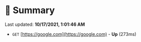 # 📖 Summary
Last updated: **10/17/2021, 1:01:46 AM**

- `GET` [https://google.com](https://google.com) - **Up** (273ms)
